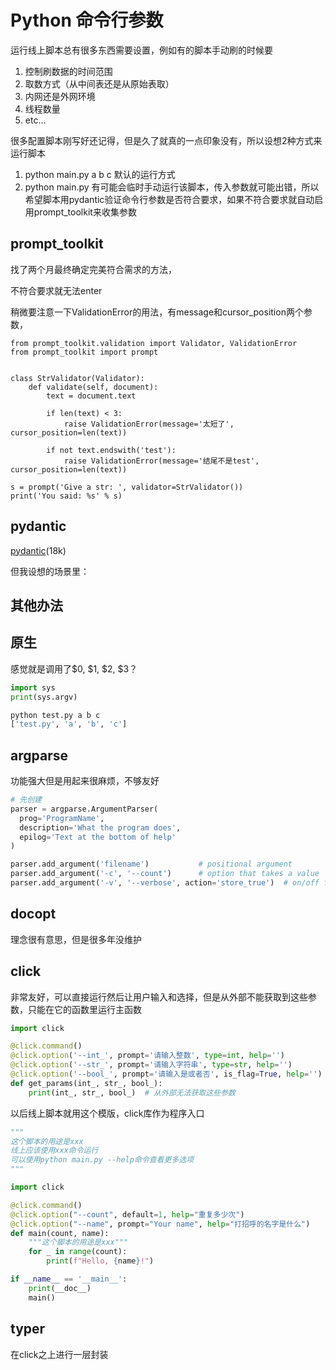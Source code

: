 # Python 命令行参数

运行线上脚本总有很多东西需要设置，例如有的脚本手动刷的时候要
1. 控制刷数据的时间范围
2. 取数方式（从中间表还是从原始表取）
3. 内网还是外网环境
4. 线程数量
5. etc...

很多配置脚本刚写好还记得，但是久了就真的一点印象没有，所以设想2种方式来运行脚本

1. python main.py a b c
   默认的运行方式
2. python main.py
   有可能会临时手动运行该脚本，传入参数就可能出错，所以希望脚本用pydantic验证命令行参数是否符合要求，如果不符合要求就自动启用prompt_toolkit来收集参数

## prompt_toolkit

找了两个月最终确定完美符合需求的方法，

不符合要求就无法enter

稍微要注意一下ValidationError的用法，有message和cursor_position两个参数，


```
from prompt_toolkit.validation import Validator, ValidationError
from prompt_toolkit import prompt


class StrValidator(Validator):
    def validate(self, document):
        text = document.text

        if len(text) < 3:
            raise ValidationError(message='太短了', cursor_position=len(text))
        
        if not text.endswith('test'):
            raise ValidationError(message='结尾不是test', cursor_position=len(text))
            
s = prompt('Give a str: ', validator=StrValidator())
print('You said: %s' % s)
```

## pydantic

[pydantic](https://github.com/pydantic/pydantic)(18k)


但我设想的场景里：



## 其他办法

## 原生
感觉就是调用了$0, $1, $2, $3？

```python
import sys
print(sys.argv)
```

```bash
python test.py a b c
['test.py', 'a', 'b', 'c']
```

## argparse

功能强大但是用起来很麻烦，不够友好

```python
# 先创建
parser = argparse.ArgumentParser(
  prog='ProgramName',
  description='What the program does',
  epilog='Text at the bottom of help'
)

parser.add_argument('filename')           # positional argument
parser.add_argument('-c', '--count')      # option that takes a value
parser.add_argument('-v', '--verbose', action='store_true')  # on/off flag
```

## docopt
理念很有意思，但是很多年没维护

## click
非常友好，可以直接运行然后让用户输入和选择，但是从外部不能获取到这些参数，只能在它的函数里运行主函数

```python
import click

@click.command()
@click.option('--int_', prompt='请输入整数', type=int, help='')
@click.option('--str_', prompt='请输入字符串', type=str, help='')
@click.option('--bool_', prompt='请输入是或者否', is_flag=True, help='')
def get_params(int_, str_, bool_):
    print(int_, str_, bool_)  # 从外部无法获取这些参数

```

以后线上脚本就用这个模版，click库作为程序入口

```python
"""
这个脚本的用途是xxx
线上应该使用xxx命令运行
可以使用python main.py --help命令查看更多选项
"""

import click

@click.command()
@click.option("--count", default=1, help="重复多少次")
@click.option("--name", prompt="Your name", help="打招呼的名字是什么")
def main(count, name):
    """这个脚本的用途是xxx"""
    for _ in range(count):
        print(f"Hello, {name}!")

if __name__ == '__main__':
    print(__doc__)
    main()
```

## typer

在click之上进行一层封装





